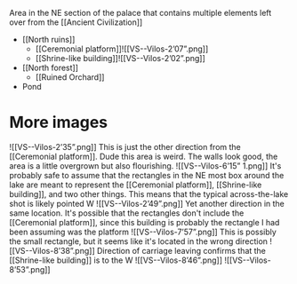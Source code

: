 Area in the NE section of the palace that contains multiple elements left over from the [[Ancient Civilization]]
- [[North ruins]]
	- [[Ceremonial platform]]![[VS--Vilos-2’07”.png]]
	- [[Shrine-like building]]![[VS--Vilos-2’02”.png]]
- [[North forest]]
	- [[Ruined Orchard]]
- Pond
# More images
![[VS--Vilos-2’35”.png]]
This is just the other direction from the [[Ceremonial platform]]. Dude this area is weird. The walls look good, the area is a little overgrown but also flourishing.
![[VS--Vilos-6’15” 1.png]]
It's probably safe to assume that the rectangles in the NE most box around the lake are meant to represent the [[Ceremonial platform]], [[Shrine-like building]], and two other things. This means that the typical across-the-lake shot is likely pointed W
![[VS--Vilos-2’49”.png]]
Yet another direction in the same location. It's possible that the rectangles don't include the [[Ceremonial platform]], since this building is probably the rectangle I had been assuming was the platform
![[VS--Vilos-7’57”.png]]
This is possibly the small rectangle, but it seems like it's located in the wrong direction
![[VS--Vilos-8’38”.png]]
Direction of carriage leaving confirms that the [[Shrine-like building]] is to the W
![[VS--Vilos-8’46”.png]]
![[VS--Vilos-8’53”.png]]